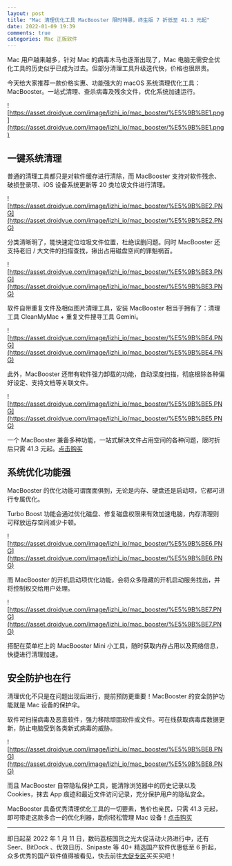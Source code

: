 ```yaml
---
layout: post
title: "Mac 清理优化工具 MacBooster 限时特惠，终生版 7 折低至 41.3 元起"
date: 2022-01-09 19:39
comments: true
categories: Mac 正版软件 
---
```


Mac 用户越来越多，针对 Mac 的病毒木马也逐渐出现了，Mac 电脑无需安全优化工具的历史似乎已成为过去。但部分清理工具升级迭代快，价格也很昂贵。

今天给大家推荐一款价格实惠、功能强大的 macOS 系统清理优化工具：MacBooster。一站式清理、查杀病毒及残余文件，优化系统加速运行。

![https://asset.droidyue.com/image/lizhi_io/mac_booster/%E5%9B%BE1.png](https://asset.droidyue.com/image/lizhi_io/mac_booster/%E5%9B%BE1.png)

<!--more-->

## 一键系统清理

普通的清理工具都只是对软件缓存进行清除，而 MacBooster 支持对软件残余、破损登录项、iOS 设备系统更新等 20 类垃圾文件进行清理。

![https://asset.droidyue.com/image/lizhi_io/mac_booster/%E5%9B%BE2.PNG](https://asset.droidyue.com/image/lizhi_io/mac_booster/%E5%9B%BE2.PNG)

分类清晰明了，能快速定位垃圾文件位置，杜绝误删问题。同时 MacBooster 还支持老旧 / 大文件的扫描查找，揪出占用磁盘空间的罪魁祸首。

![https://asset.droidyue.com/image/lizhi_io/mac_booster/%E5%9B%BE3.PNG](https://asset.droidyue.com/image/lizhi_io/mac_booster/%E5%9B%BE3.PNG)

软件自带重复文件及相似图片清理工具，安装 MacBooster 相当于拥有了：清理工具 CleanMyMac + 重复文件搜寻工具 Gemini。

![https://asset.droidyue.com/image/lizhi_io/mac_booster/%E5%9B%BE4.PNG](https://asset.droidyue.com/image/lizhi_io/mac_booster/%E5%9B%BE4.PNG)

此外，MacBooster 还带有软件强力卸载的功能，自动深度扫描，彻底根除各种偏好设定、支持文档等关联文件。

![https://asset.droidyue.com/image/lizhi_io/mac_booster/%E5%9B%BE5.PNG](https://asset.droidyue.com/image/lizhi_io/mac_booster/%E5%9B%BE5.PNG)

一个 MacBooster 兼备多种功能，一站式解决文件占用空间的各种问题，限时折后只需 41.3 元起。[点击购买](https://store.lizhi.io/site/products/id/32?cid=wncr9wz5)

## 系统优化功能强

MacBooster 的优化功能可谓面面俱到，无论是内存、硬盘还是启动项，它都可进行专属优化。

Turbo Boost 功能会通过优化磁盘、修复磁盘权限来有效加速电脑，内存清理则可释放运存空间减少卡顿。

![https://asset.droidyue.com/image/lizhi_io/mac_booster/%E5%9B%BE6.PNG](https://asset.droidyue.com/image/lizhi_io/mac_booster/%E5%9B%BE6.PNG)

而 MacBooster 的开机启动项优化功能，会将众多隐藏的开机启动服务找出，并将控制权交给用户处理。

![https://asset.droidyue.com/image/lizhi_io/mac_booster/%E5%9B%BE7.PNG](https://asset.droidyue.com/image/lizhi_io/mac_booster/%E5%9B%BE7.PNG)

搭配在菜单栏上的 MacBooster Mini 小工具，随时获取内存占用以及网络信息，快捷进行清理加速。

## 安全防护也在行

清理优化不只是在问题出现后进行，提前预防更重要！MacBooster 的安全防护功能就是 Mac 设备的保护伞。

软件可扫描病毒及恶意软件，强力移除顽固软件或文件。可在线获取病毒库数据更新，防止电脑受到各类新式病毒的威胁。

![https://asset.droidyue.com/image/lizhi_io/mac_booster/%E5%9B%BE8.PNG](https://asset.droidyue.com/image/lizhi_io/mac_booster/%E5%9B%BE8.PNG)

而且 MacBooster 自带隐私保护工具，能清除浏览器中的历史记录以及 Cookies，抹去 App 痕迹和最近文件访问记录，充分保护用户的隐私安全。

MacBooster 具备优秀清理优化工具的一切要素，售价也亲民，只需 41.3 元起，即可带走这款多合一的优化利器，助你轻松管理 Mac 设备！[点击购买](https://store.lizhi.io/site/products/id/32?cid=wncr9wz5)

--------


即日起至 2022 年 1 月 11 日，数码荔枝国货之光大促活动火热进行中，还有 Seer、BitDock 、优效日历、Snipaste 等 40+ 精选国产软件优惠低至 6 折起，众多优秀的国产软件值得被看见，快去前往[大促专区](https://store.lizhi.io/site/search_list?order_by=2&word=&coupon_uuid=0&category_id=62&cid=wncr9wz5)买买买吧！